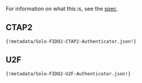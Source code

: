 For information on what this is, see the [spec](https://fidoalliance.org/specs/fido-v2.0-rd-20180702/fido-metadata-statement-v2.0-rd-20180702.html#fido2-example).
## CTAP2

```
{!metadata/Solo-FIDO2-CTAP2-Authenticator.json!}
```

## U2F

```
{!metadata/Solo-FIDO2-U2F-Authenticator.json!}
```
